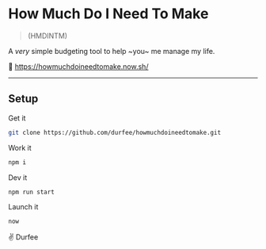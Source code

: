 # How Much Do I Need To Make
> (HMDINTM)

A _very_ simple budgeting tool to help ~you~ me manage my life.

:eyes: https://howmuchdoineedtomake.now.sh/

---
## Setup

Get it
```bash
git clone https://github.com/durfee/howmuchdoineedtomake.git
```

Work it
```bash
npm i
```

Dev it
```bash
npm run start
```

Launch it
```bash
now
```

✌️ Durfee
